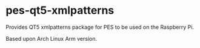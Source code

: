 # pes-qt5-xmlpatterns

Provides QT5 xmlpatterns package for PES to be used on the Raspberry Pi.

Based upon Arch Linux Arm version.
